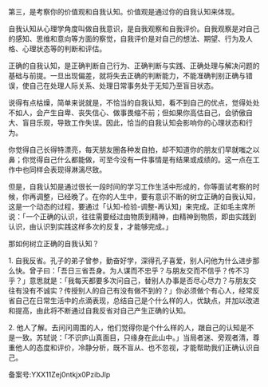 第三，是考察你的价值观和自我认知。价值观是通过你的自我认知来体现。

自我认知从心理学角度叫做自我意识，是自我观察和自我评价。自我观察是对自己的感知、思维和意向等方面的察觉，自我评价是对自己的想法、期望、行为及人格、心理状态等的判断和评估。　

正确的自我认知，是正确判断自己行为、正确判断与实践、正确处理与解决问题的基础与前提。一旦出现偏差，就将失去正确的判断能力，不能准确判别正确与错误，使自己在处理人际关系、处理日常事务处于无知乃至盲目状态。

说得有点枯燥，简单来说就是，不恰当的自我认知，看不到自己的优点，觉得处处不如人，会产生自卑、丧失信心、做事畏缩不前；但如果你高估自己，会骄傲自大、盲目乐观，导致工作失误。因此，恰当的自我认知会影响你的心理状态和行为。

你觉得自己长得特漂亮，每天朋友圈各种发自拍，却不知道你的朋友们早就嗤之以鼻；你觉得自己什么都能做，可至今没有一件事情是有结果或成绩的。这一点在工作中也同样会表现得淋漓尽致。

但是，自我认知是通过很长一段时间的学习工作生活中形成的，你等面试考察的时候，你再调整，已经晚了。在你的人生中，要有意识不断的树立正确的自我认知，这是一个动态的过程，要通过「认知-检验-调整-再认知」来完成。正如毛主席所说：「一个正确的认识，往往需要经过由物质到精神，由精神到物质，即由实践到认识，由认识到实践这样多次的反复，才能够完成。」

那如何树立正确的自我认知？

1\. 自我反省。孔子的弟子曾参，勤奋好学，深得孔子喜爱，别人问他为什么进步那么快。曾子曰：「吾日三省吾身。为人谋而不忠乎？与朋友交而不信乎？传不习乎？」意思就是：「我每天都要多次问自己，替别人办事是否尽心尽力？与朋友交往有没有不诚实？传授别人的自己有没有做不到的？」你必须做个有心人，经常反省自己在日常生活中的点滴表现，总结自己是个什么样的人，优缺点，并加以改进和提高，由此将不断通过自我反省对自己产生正确的认知。

2\. 他人了解。去问问周围的人，他们觉得你是个什么样的人，跟自己的认知是不是一致。苏轼说：「不识庐山真面目，只缘身在此山中。」当局者迷、旁观者清，尊重他人的态度和评价，冷静分析，既不盲从、也不忽视，才能帮助我们正确认识自己。

备案号:YXX11Zej0ntkjx0PzibJlp